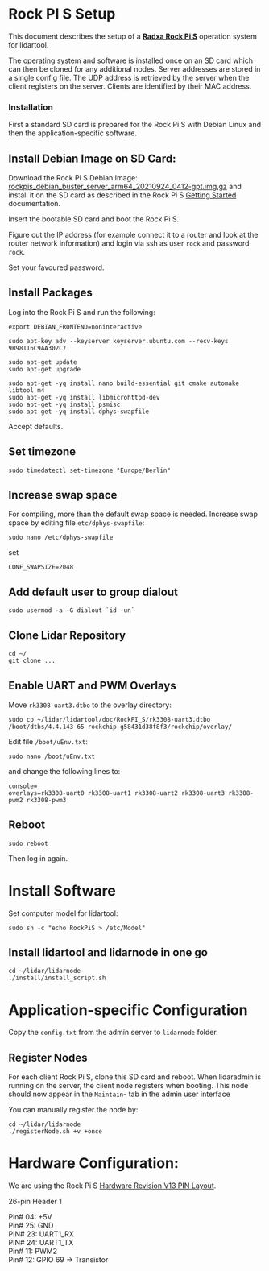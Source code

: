 # Rock PI S Setup

This document describes the setup of a [**Radxa Rock Pi S**](https://wiki.radxa.com/RockpiS) operation system for lidartool.

The operating system and software is installed once on an SD card which can then be cloned for any additional nodes. Server addresses are stored in a single config file. The UDP address is retrieved by the server when the client registers on the server. Clients are identified by their MAC address.

### Installation

First a standard SD card is prepared for the Rock Pi S with Debian Linux and then the application-specific software. 

## Install Debian Image on SD Card:

Download the Rock Pi S Debian Image: [rockpis_debian_buster_server_arm64_20210924_0412-gpt.img.gz](https://github.com/radxa/rock-pi-s-images-released/releases/download/rock-pi-s-v20210924/rockpis_debian_buster_server_arm64_20210924_0412-gpt.img.gz) and install it on the SD card as described in the Rock Pi S [Getting Started](https://wiki.radxa.com/RockpiS/getting_started) documentation.

Insert the bootable SD card and boot the Rock Pi S.

Figure out the IP address (for example connect it to a router and look at the router network information) and login via ssh as user `rock` and password `rock`.

Set your favoured password.

## Install Packages

Log into the Rock Pi S and run the following:

```console
export DEBIAN_FRONTEND=noninteractive

sudo apt-key adv --keyserver keyserver.ubuntu.com --recv-keys 9B98116C9AA302C7

sudo apt-get update
sudo apt-get upgrade

sudo apt-get -yq install nano build-essential git cmake automake libtool m4
sudo apt-get -yq install libmicrohttpd-dev
sudo apt-get -yq install psmisc
sudo apt-get -yq install dphys-swapfile
```

Accept defaults.

## Set timezone

```console
sudo timedatectl set-timezone "Europe/Berlin"
```

## Increase swap space

For compiling, more than the default swap space is needed. Increase swap space by editing file `etc/dphys-swapfile`:

```console
sudo nano /etc/dphys-swapfile
```

set

`CONF_SWAPSIZE=2048`

## Add default user to group dialout

```console
sudo usermod -a -G dialout `id -un`
```

## Clone Lidar Repository

```console
cd ~/
git clone ...
```

## Enable UART and PWM Overlays

Move `rk3308-uart3.dtbo` to the overlay directory:

```console
sudo cp ~/lidar/lidartool/doc/RockPI_S/rk3308-uart3.dtbo /boot/dtbs/4.4.143-65-rockchip-g58431d38f8f3/rockchip/overlay/
```

Edit file `/boot/uEnv.txt`:

```console
sudo nano /boot/uEnv.txt
```

and change the following lines to:

```console
console=
overlays=rk3308-uart0 rk3308-uart1 rk3308-uart2 rk3308-uart3 rk3308-pwm2 rk3308-pwm3
```

## Reboot

```
sudo reboot
```

Then log in again.

# Install Software

Set computer model for lidartool:

```console
sudo sh -c "echo RockPiS > /etc/Model"
```

## Install lidartool and lidarnode in one go

```console
cd ~/lidar/lidarnode
./install/install_script.sh
```

# Application-specific Configuration

Copy the `config.txt` from the admin server to `lidarnode` folder.

## Register Nodes

For each client Rock Pi S, clone this SD card and reboot. When lidaradmin is running on the server, the client node registers when booting. This node should now appear in the `Maintain`- tab in the admin user interface

You can manually register the node by:

```console
cd ~/lidar/lidarnode
./registerNode.sh +v +once
```

# Hardware Configuration:

We are using the Rock Pi S [Hardware Revision V13 PIN Layout](https://wiki.radxa.com/RockpiS/hardware/gpio).

26-pin Header 1

Pin# 04: +5V  
Pin# 25: GND  
PIN# 23: UART1_RX  
PIN# 24: UART1_TX  
Pin# 11: PWM2  
Pin# 12: GPIO 69 -> Transistor  
